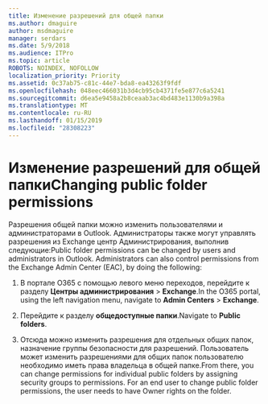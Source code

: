 ```yaml
---
title: Изменение разрешений для общей папки
ms.author: dmaguire
author: msdmaguire
manager: serdars
ms.date: 5/9/2018
ms.audience: ITPro
ms.topic: article
ROBOTS: NOINDEX, NOFOLLOW
localization_priority: Priority
ms.assetid: 0c37ab75-c81c-44e7-bda8-ea43263f9fdf
ms.openlocfilehash: 048eec466031b3d4cb95cb4371fe5e877c6a5241
ms.sourcegitcommit: d6ea5e9458a2b8ceaab3ac4bd483e1130b9a398a
ms.translationtype: MT
ms.contentlocale: ru-RU
ms.lasthandoff: 01/15/2019
ms.locfileid: "28308223"
---
```

# <a name="changing-public-folder-permissions"></a><span data-ttu-id="ce405-102">Изменение разрешений для общей папки</span><span class="sxs-lookup"><span data-stu-id="ce405-102">Changing public folder permissions</span></span>

<span data-ttu-id="ce405-p101">Разрешения общей папки можно изменить пользователями и администраторами в Outlook. Администраторы также могут управлять разрешения из Exchange центр Администрирования, выполнив следующие:</span><span class="sxs-lookup"><span data-stu-id="ce405-p101">Public folder permissions can be changed by users and administrators in Outlook. Administrators can also control permissions from the Exchange Admin Center (EAC), by doing the following:</span></span>
  
1. <span data-ttu-id="ce405-105">В портале O365 с помощью левого меню переходов, перейдите к разделу **Центры администрирования** \> **Exchange**.</span><span class="sxs-lookup"><span data-stu-id="ce405-105">In the O365 portal, using the left navigation menu, navigate to **Admin Centers** \> **Exchange**.</span></span>
    
2. <span data-ttu-id="ce405-106">Перейдите к разделу **общедоступные папки**.</span><span class="sxs-lookup"><span data-stu-id="ce405-106">Navigate to **Public folders**.</span></span>
    
3. <span data-ttu-id="ce405-p102">Отсюда можно изменить разрешения для отдельных общих папок, назначение группы безопасности для разрешений. Пользователь может изменить разрешениями для общих папок пользователю необходимо иметь права владельца в общей папке.</span><span class="sxs-lookup"><span data-stu-id="ce405-p102">From there, you can change permissions for individual public folders by assigning security groups to permissions. For an end user to change public folder permissions, the user needs to have Owner rights on the folder.</span></span>
    

